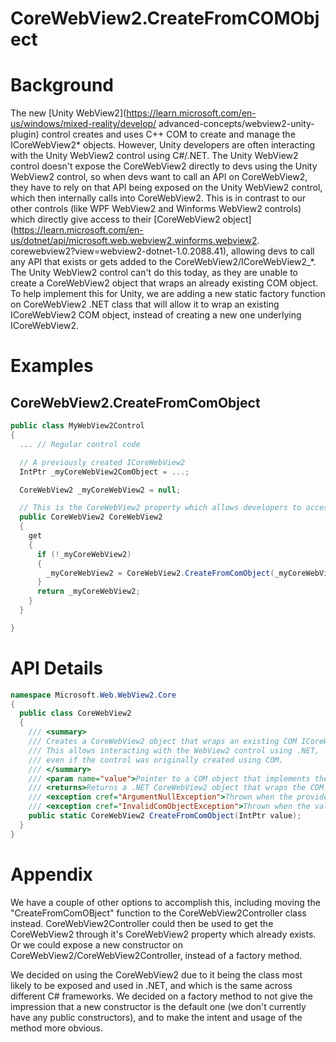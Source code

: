 CoreWebView2.CreateFromCOMObject
===

# Background
The new [Unity WebView2](https://learn.microsoft.com/en-us/windows/mixed-reality/develop/
advanced-concepts/webview2-unity-plugin) control creates and uses C++ COM to create and manage the
ICoreWebView2* objects. However, Unity developers are often interacting with the Unity WebView2
control using C#/.NET. The Unity WebView2 control doesn't expose the CoreWebView2 directly to devs
using the Unity WebView2 control, so when devs want to call an API on CoreWebView2, they
have to rely on that API being exposed on the Unity WebView2 control, which then internally calls 
into CoreWebView2. This is in contrast to our other controls (like WPF WebView2 and Winforms
WebView2 controls) which directly give access to their [CoreWebView2 object]
(https://learn.microsoft.com/en-us/dotnet/api/microsoft.web.webview2.winforms.webview2.
corewebview2?view=webview2-dotnet-1.0.2088.41), allowing devs to call any API that exists or gets
added to the CoreWebView2/ICoreWebView2_*. The Unity WebView2 control can't do this today,
as they are unable to create a CoreWebView2 object that wraps an already existing COM object.
To help implement this for Unity, we are adding a new static factory function on CoreWebView2 .NET
class that will allow it to wrap an existing ICoreWebView2 COM object, instead of creating a new
one underlying ICoreWebView2.

# Examples
## CoreWebView2.CreateFromComObject
```c#
public class MyWebView2Control
{
  ... // Regular control code

  // A previously created ICoreWebView2
  IntPtr _myCoreWebView2ComObject = ...;

  CoreWebView2 _myCoreWebView2 = null;

  // This is the CoreWebView2 property which allows developers to access CoreWebView2 APIs directly.
  public CoreWebView2 CoreWebView2
  {
    get
    {
      if (!_myCoreWebView2)
      {
        _myCoreWebView2 = CoreWebView2.CreateFromComObject(_myCoreWebView2Object);
      }
      return _myCoreWebView2;
    }
  }

}
```


# API Details
```c#
namespace Microsoft.Web.WebView2.Core
{
  public class CoreWebView2
  {
    /// <summary>
    /// Creates a CoreWebView2 object that wraps an existing COM ICoreWebView2 object.
    /// This allows interacting with the WebView2 control using .NET,
    /// even if the control was originally created using COM.
    /// </summary>
    /// <param name="value">Pointer to a COM object that implements the ICoreWebView2 COM interface.</param>
    /// <returns>Returns a .NET CoreWebView2 object that wraps the COM object.</returns>
    /// <exception cref="ArgumentNullException">Thrown when the provided COM pointer is null.</exception>
    /// <exception cref="InvalidComObjectException">Thrown when the value is not an ICoreWebView2 COM object and cannot be wrapped.</exception>
    public static CoreWebView2 CreateFromComObject(IntPtr value);
  }
}
```

# Appendix
We have a couple of other options to accomplish this, including moving the "CreateFromComOBject" function to the
CoreWebView2Controller class instead. CoreWebView2Controller could then be used to get the CoreWebView2 through
it's CoreWebView2 property which already exists. Or we could expose a new constructor on CoreWebView2/CoreWebView2Controller,
instead of a factory method.

We decided on using the CoreWebView2 due to it being the class most likely to be exposed and used
in .NET, and which is the same across different C# frameworks.
We decided on a factory method to not give the impression that a new constructor is the default 
one (we don't currently have any public constructors), and to make the intent and usage of
the method more obvious.
